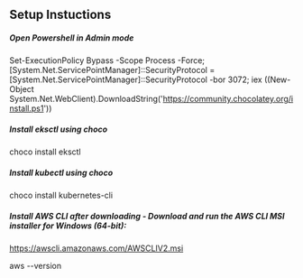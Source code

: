 ## Setup Instuctions
##### Open Powershell in Admin mode
Set-ExecutionPolicy Bypass -Scope Process -Force; [System.Net.ServicePointManager]::SecurityProtocol = [System.Net.ServicePointManager]::SecurityProtocol -bor 3072; iex ((New-Object System.Net.WebClient).DownloadString('https://community.chocolatey.org/install.ps1'))

##### Install eksctl using choco
choco install eksctl

##### Install kubectl using choco
choco install kubernetes-cli

##### Install AWS CLI after downloading - Download and run the AWS CLI MSI installer for Windows (64-bit):
https://awscli.amazonaws.com/AWSCLIV2.msi

aws --version
####

